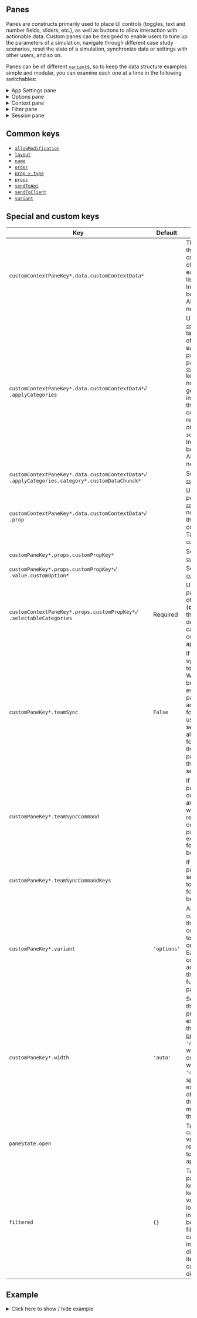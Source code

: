 ## Panes
Panes are constructs primarily used to place UI controls (toggles, text and number fields, sliders, etc.), as well as buttons to allow interaction with actionable data. Custom panes can be designed to enable users to tune up the parameters of a simulation, navigate through different case study scenarios, reset the state of a simulation, synchronize data or settings with other users, and so on.

Panes can be of different [`variant`](#pane-variant)s, so to keep the data structure examples simple and modular, you can examine each one at a time in the following switchables:

<details>
  <summary>App Settings pane</summary>

```py
"appSettings": {
    "variant": "appSettings",
},
```
</details>

<details>
  <summary>Options pane</summary>

```py
"customPropsPane": {
    "name": "Example Props Pane",
    "props": {
        "numericHeader": {
            "name": "Numeric Props",
            "type": "head",
            "help": "Some help for numeric props",
        },
        "numericInputExample": {
            "name": "Numeric Input Example",
            "type": "num",
            "value": 50,
            "enabled": True,
            "help": "Help for the numeric input example",
            "maxValue": 100,
            "minValue": 0,
            "numberFormat": {
                "precision": 0,
                "unit": "units",
            },
        },
        "numericSliderExample": {
            "name": "Numeric Slider Example",
            "type": "num",
            "value": 50,
            "enabled": True,
            "variant": "slider",
            "help": "Help for the numeric slider example",
            "maxValue": 100,
            "minValue": 0,
        },
        "miscHeader": {
            "name": "Misc Props",
            "type": "head",
            "help": "Some help for miscelanous props",
        },
        "toggleInputExample": {
            "name": "Toggle Input Example",
            "type": "toggle",
            "value": True,
            "enabled": True,
            "help": "Help for the toggle input example",
        },
        "buttonInputExample": {
            "name": "Button Input Example (Creates an Error)",
            "value": "Press Me!",
            "type": "button",
            "apiCommand": "test",
            "enabled": True,
            "help": "Press this button to create an error",
        },
        "textInputExample": {
            "name": "Text Input Example",
            "type": "text",
            "value": "Example Text Here",
            "enabled": True,
            "help": "Help for the text input example",
        },
        "selectorHeader": {
            "name": "Selection Props",
            "type": "head",
            "help": "Some help for Selection Props",
        },
        "dropdownItemExample": {
            "name": "Dropdown Item Example",
            "type": "selector",
            "variant": "dropdown",
            "value": ["option_c"],
            "options": {
                "option_a": {"name": "Option A"},
                "option_b": {"name": "Option B"},
                "option_c": {"name": "Option C"},
            },
            "enabled": True,
            "help": "Select an option from the dropdown",
        },
        "checkboxItemExample": {
            "name": "Checkbox Item Example",
            "type": "selector",
            "variant": "checkbox",
            "value": ["option_a", "option_c"],
            "options": {
                "option_a": {"name": "Option A"},
                "option_b": {"name": "Option B"},
                "option_c": {"name": "Option C"},
            },
            "enabled": True,
            "help": "Select all relevant items",
        },
        "radioItemExample": {
            "name": "Radio Item Example",
            "type": "selector",
            "variant": "radio",
            "value": ["option_a"],
            "options": {
                "option_a": {"name": "Option A"},
                "option_b": {"name": "Option B"},
                "option_c": {"name": "Option C"},
            },
            "enabled": True,
            "help": "Select one item from the list",
        },
    },
    "layout": {
        "type": "grid",
        "numColumns": 3,
        "numRows": "auto",
        "data": {
            "col1Row1": {
                "type": "item",
                "column": 1,
                "row": 1,
                "itemId": "numericHeader",
            },
            "col1Row2": {
                "type": "item",
                "column": 1,
                "row": 2,
                "itemId": "numericInputExample",
            },
            "col1Row3": {
                "type": "item",
                "column": 1,
                "row": 3,
                "itemId": "numericSliderExample",
            },
            "col2Row1": {
                "type": "item",
                "column": 2,
                "row": 1,
                "itemId": "miscHeader",
            },
            "col2Row2": {
                "type": "item",
                "column": 2,
                "row": 2,
                "itemId": "toggleInputExample",
            },
            "col2Row3": {
                "type": "item",
                "column": 2,
                "row": 3,
                "itemId": "buttonInputExample",
            },
            "col2Row4": {
                "type": "item",
                "column": 2,
                "row": 4,
                "itemId": "textInputExample",
            },
            "col3Row1": {
                "type": "item",
                "column": 3,
                "row": 1,
                "itemId": "selectorHeader",
            },
            "col3Row2": {
                "type": "item",
                "column": 3,
                "row": 2,
                "itemId": "dropdownItemExample",
            },
            "col3Row3": {
                "type": "item",
                "column": 3,
                "row": 3,
                "itemId": "checkboxItemExample",
            },
            "col3Row4": {
                "type": "item",
                "column": 3,
                "row": 4,
                "itemId": "radioItemExample",
            },
        },
    },
    "variant": "options",
},
```
</details>

<details>
  <summary>Context pane</summary>

```py
"customContextPane": {
    "name": "Example Context Pane",
    "props": {
        "numericContextProp": {
            "type": "num",
            "value": 100,
            "enabled": True,
            "help": "Numeric Context Prop Help",
            "label": "%",
            "variant": "slider",
            "maxValue": 500,
            "minValue": 0,
            "selectableCategories": ["location", "sku"],
        },
    },
    "data": {
        "context1": {
            "prop": "numericContextProp",
            "value": 110,
            "applyCategories": {"location": ["locUsMi"]},
        }
    },
    "variant": "context",
},
```
</details>

<details>
  <summary>Filter pane</summary>

```py
"filter": {
    "variant": "filter",
},
```
</details>

<details>
  <summary>Session pane</summary>

```py
"CustomSessionPane": {
    "name": "Sessions",
    "variant": "session",
},
```
</details>

## Common keys
- [`allowModification`](../common_keys/common_keys.md#allowModification)
- [`layout`](../common_keys/common_keys.md#layout)
- [`name`](../common_keys/common_keys.md#name)
- [`order`](../common_keys/common_keys.md#order)
- [`prop > type`](../common_keys/common_keys.md#prop-type)
- [`props`](../common_keys/common_keys.md#props-short)
- [`sendToApi`](../common_keys/common_keys.md#sendToApi)
- [`sendToClient`](../common_keys/common_keys.md#sendToClient)
- [`variant`](../common_keys/common_keys.md#variant)

## Special and custom keys
Key | Default | Description
--- | ------- | -----------
`customContextPaneKey*.data.customContextData*` | | This represents the data structure created by the client to store each context in a list of contexts. Initial values can be provided by the API designer if needed.
`customContextPaneKey*.data.customContextData*`&swarhk;<br>`.applyCategories` | | Used **only** with a [`context`](#context-pane) pane, it takes a dictionary of [`category_*`](#category_)s, each of which is paired with a partial list of its [`customDataChunck*`](../all_keys/categories.md#customDataChunck) keys. This data is normally generated by user interactions as they build out contexts and returned to the API on a `configure` or `solve` request. Initial values can be provided by the API designer if needed.
`customContextPaneKey*.data.customContextData*`&swarhk;<br>`.applyCategories.category*.customDataChunck*` | | See [`customDataChunck*`](../all_keys/categories.md#customDataChunck).
`customContextPaneKey*.data.customContextData*`&swarhk;<br>`.prop` | | Used in the `data` portion of a [`context`](#context-pane) pane to note which prop the current context is altering. Takes a `customPropKey*`.
`customPaneKey*.props.customPropKey*` | | See [`customPropKey*`](../common_keys/props.md#customPropKey).
`customPaneKey*.props.customPropKey*`&swarhk;<br>`.value.customOption*` | | See [`customOption*`](../common_keys/props.md#customOption).
`customContextPaneKey*.props.customPropKey*`&swarhk;<br>`.selectableCategories` | Required | Used in a [`context`](#context-pane) pane, it takes a list of [`category_*`](#category_) keys (**only**). These are the used to determine which categories this context can be applied to.
`customPaneKey*.teamSync` | `False` | If `True`, creates a sync button on the top of the pane. When that sync button is clicked, everything in that pane is synced across all sessions for that team (or user if individual session) such that all other sessions for that team have the exact same pane as it exists in the current session.
`customPaneKey*.teamSyncCommand` | | If specified, passes an API command argument along with a mutation request. This command will be passed to `execute_command` for each session to be synced.
`customPaneKey*.teamSyncCommandKeys` | | If specified, only passes specific session keys over to `execute_command` for each session to be synced.
<a name="pane-variant">`customPaneKey*.variant`</a> | `'options'` | As a direct child of `customPaneKey*`, the `variant` key configures a pane to be an `'options'` or `'context'` pane. Each variant comes along with additional keys that add specific functionality to the pane.
`customPaneKey*.width` | `'auto'` | Sets the width of the pane. This property is an exact equivalent of the [CSS `width` property](https://developer.mozilla.org/en-US/docs/Web/CSS/width). If set to `'auto'`, the pane will stretch to fit its content with a width no less than `'450px'`. If the specified width exceeds the width of the viewport, the pane will match the width of the viewport.
`paneState.open` | | Takes a `customPaneKey*` value to cause the referenced pane to open when the app loads.
`filtered` | `{}` | Takes key value pairs where the keys are category keys, and the values are lists of lowest level items in that category to be included (not filtered out). If a category is not included in this dictionary then all items in that category are displayed.

## Example

<details>
  <summary>Click here to show / hide example</summary>

```py
"panes": {
    "data": {
        "session": {
            "variant": "session",
            "name": "Session",
        },
        "appSettings": {
            "variant": "appSettings",
        },
        "examplePropsPane": {
            "name": "Example Props Pane",
            "variant": "options",
            "props": {
                "numericHeader": {
                    "name": "Numeric Props",
                    "type": "head",
                    "help": "Some help for numeric props",
                },
                "numericInputExample": {
                    "name": "Numeric Input Example",
                    "type": "num",
                    "value": 50,
                    "enabled": True,
                    "help": "Help for the numeric input example",
                    "maxValue": 100,
                    "minValue": 0,
                    "numberFormat": {
                        "precision": 0,
                        "unit": "units",
                    },
                },
                "numericSliderExample": {
                    "name": "Numeric Slider Example",
                    "type": "num",
                    "value": 50,
                    "enabled": True,
                    "variant": "slider",
                    "help": "Help for the numeric slider example",
                    "maxValue": 100,
                    "minValue": 0,
                },
                "miscHeader": {
                    "name": "Misc Props",
                    "type": "head",
                    "help": "Some help for miscelanous props",
                },
                "toggleInputExample": {
                    "name": "Toggle Input Example",
                    "type": "toggle",
                    "value": True,
                    "enabled": True,
                    "help": "Help for the toggle input example",
                },
                "buttonInputExample": {
                    "name": "Button Input Example (Creates an Error)",
                    "value": "Press Me!",
                    "type": "button",
                    "apiCommand": "test",
                    "enabled": True,
                    "help": "Press this button to create an error",
                },
                "textInputExample": {
                    "name": "Text Input Example",
                    "type": "text",
                    "value": "Example Text Here",
                    "enabled": True,
                    "help": "Help for the text input example",
                },
                "selectorHeader": {
                    "name": "Selection Props",
                    "type": "head",
                    "help": "Some help for Selection Props",
                },
                "dropdownItemExample": {
                    "name": "Dropdown Item Example",
                    "type": "selector",
                    "variant": "dropdown",
                    "value": ["option_c"],
                    "options": {
                        "option_a": {"name": "Option A"},
                        "option_b": {"name": "Option B"},
                        "option_c": {"name": "Option C"},
                    },
                    "enabled": True,
                    "help": "Select an option from the dropdown",
                },
                "checkboxItemExample": {
                    "name": "Checkbox Item Example",
                    "type": "selector",
                    "variant": "checkbox",
                    "value": ["option_a", "option_c"],
                    "options": {
                        "option_a": {"name": "Option A"},
                        "option_b": {"name": "Option B"},
                        "option_c": {"name": "Option C"},
                    },
                    "enabled": True,
                    "help": "Select all relevant items",
                },
                "radioItemExample": {
                    "name": "Radio Item Example",
                    "type": "selector",
                    "variant": "radio",
                    "value": ["option_a"],
                    "options": {
                        "option_a": {"name": "Option A"},
                        "option_b": {"name": "Option B"},
                        "option_c": {"name": "Option C"},
                    },
                    "enabled": True,
                    "help": "Select one item from the list",
                },
            },
            "layout": {
                "type": "grid",
                "numColumns": 3,
                "numRows": "auto",
                "data": {
                    "col1Row1": {
                        "type": "item",
                        "column": 1,
                        "row": 1,
                        "itemId": "numericHeader",
                    },
                    "col1Row2": {
                        "type": "item",
                        "column": 1,
                        "row": 2,
                        "itemId": "numericInputExample",
                    },
                    "col1Row3": {
                        "type": "item",
                        "column": 1,
                        "row": 3,
                        "itemId": "numericSliderExample",
                    },
                    "col2Row1": {
                        "type": "item",
                        "column": 2,
                        "row": 1,
                        "itemId": "miscHeader",
                    },
                    "col2Row2": {
                        "type": "item",
                        "column": 2,
                        "row": 2,
                        "itemId": "toggleInputExample",
                    },
                    "col2Row3": {
                        "type": "item",
                        "column": 2,
                        "row": 3,
                        "itemId": "buttonInputExample",
                    },
                    "col2Row4": {
                        "type": "item",
                        "column": 2,
                        "row": 4,
                        "itemId": "textInputExample",
                    },
                    "col3Row1": {
                        "type": "item",
                        "column": 3,
                        "row": 1,
                        "itemId": "selectorHeader",
                    },
                    "col3Row2": {
                        "type": "item",
                        "column": 3,
                        "row": 2,
                        "itemId": "dropdownItemExample",
                    },
                    "col3Row3": {
                        "type": "item",
                        "column": 3,
                        "row": 3,
                        "itemId": "checkboxItemExample",
                    },
                    "col3Row4": {
                        "type": "item",
                        "column": 3,
                        "row": 4,
                        "itemId": "radioItemExample",
                    },
                },
            },
        },
        "filter": {
            "name": "Filter",
            "variant": "filter",
        },
        "context": {
            "name": "Context Pane",
            "variant": "context",
            "props": {
                "numericContextProp": {
                    "type": "num",
                    "value": 100,
                    "enabled": True,
                    "help": "Numeric Context Prop Help",
                    "label": "%",
                    "variant": "slider",
                    "maxValue": 500,
                    "minValue": 0,
                    "selectableCategories": ["location", "sku"],
                },
            },
            "data": {
                "context1": {
                    "prop": "numericContextProp",
                    "value": 110,
                    "applyCategories": {"location": ["locUsMi"]},
                }
            },
        },
    },
},
```
</details>
